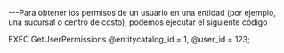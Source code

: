 ---Para obtener los permisos de un usuario en una entidad (por ejemplo, una sucursal o centro de costo), podemos ejecutar el siguiente código

EXEC GetUserPermissions @entitycatalog_id = 1, @user_id = 123;